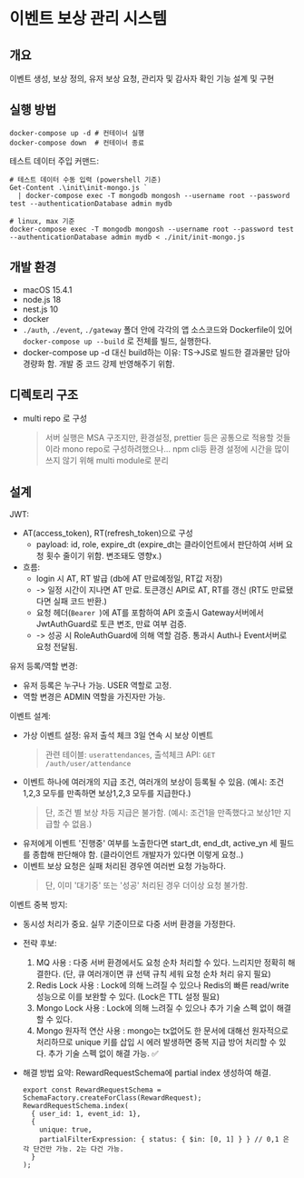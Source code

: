 # 이벤트 보상 관리 시스템

## 개요

이벤트 생성, 보상 정의, 유저 보상 요청, 관리자 및 감사자 확인 기능 설계 및 구현

## 실행 방법

```
docker-compose up -d # 컨테이너 실행
docker-compose down  # 컨테이너 종료
```

테스트 데이터 주입 커맨드:

```
# 테스트 데이터 수동 입력 (powershell 기준)
Get-Content .\init\init-mongo.js `
  | docker-compose exec -T mongodb mongosh --username root --password test --authenticationDatabase admin mydb

# linux, max 기준
docker-compose exec -T mongodb mongosh --username root --password test --authenticationDatabase admin mydb < ./init/init-mongo.js
```

## 개발 환경

- macOS 15.4.1
- node.js 18
- nest.js 10
- docker
- `./auth`, `./event`, `./gateway` 폴더 안에 각각의 앱 소스코드와 Dockerfile이 있어 `docker-compose up --build` 로 전체를 빌드, 실행한다.
- docker-compose up -d 대신 build하는 이유: TS->JS로 빌드한 결과물만 담아 경량화 함. 개발 중 코드 강제 반영해주기 위함.

## 디렉토리 구조

- multi repo 로 구성
  > 서버 실행은 MSA 구조지만, 환경설정, prettier 등은 공통으로 적용할 것들이라 mono repo로 구성하려했으나... npm cli등 환경 설정에 시간을 많이 쓰지 않기 위해 multi module로 분리

## 설계

JWT:

- AT(access_token), RT(refresh_token)으로 구성
  - payload: id, role, expire_dt (expire_dt는 클라이언트에서 판단하여 서버 요청 횟수 줄이기 위함. 변조돼도 영향x.)
- 흐름:
  - login 시 AT, RT 발급 (db에 AT 만료예정일, RT값 저장)
  - -> 일정 시간이 지나면 AT 만료. 토큰갱신 API로 AT, RT를 갱신 (RT도 만료됐다면 실패 코드 반환.)
  - 요청 헤더(`Bearer `)에 AT를 포함하여 API 호출시 Gateway서버에서 JwtAuthGuard로 토큰 변조, 만료 여부 검증.
  - -> 성공 시 RoleAuthGuard에 의해 역할 검증. 통과시 Auth나 Event서버로 요청 전달됨.

유저 등록/역할 변경:

- 유저 등록은 누구나 가능. USER 역할로 고정.
- 역할 변경은 ADMIN 역할을 가진자만 가능.

이벤트 설계:

- 가상 이벤트 설정: 유저 출석 체크 3일 연속 시 보상 이벤트
  > 관련 테이블: `userattendances`, 출석체크 API: `GET /auth/user/attendance`
- 이벤트 하나에 여러개의 지급 조건, 여러개의 보상이 등록될 수 있음. (예시: 조건1,2,3 모두를 만족하면 보상1,2,3 모두를 지급한다.)
  > 단, 조건 별 보상 차등 지급은 불가함. (예시: 조건1을 만족했다고 보상1만 지급할 수 없음.)
- 유저에게 이벤트 '진행중' 여부를 노출한다면 start_dt, end_dt, active_yn 세 필드를 종합해 판단해야 함. (클라이언트 개발자가 있다면 이렇게 요청..)
- 이벤트 보상 요청은 실패 처리된 경우엔 여러번 요청 가능하다.
  > 단, 이미 '대기중' 또는 '성공' 처리된 경우 더이상 요청 불가함.

이벤트 중복 방지:

- 동시성 처리가 중요. 실무 기준이므로 다중 서버 환경을 가정한다.
- 전략 후보:
  1. MQ 사용 : 다중 서버 환경에서도 요청 순차 처리할 수 있다. 느리지만 정확히 해결한다. (단, 큐 여러개이면 큐 선택 규칙 세워 요청 순차 처리 유지 필요)
  2. Redis Lock 사용 : Lock에 의해 느려질 수 있으나 Redis의 빠른 read/write 성능으로 이를 보완할 수 있다. (Lock은 TTL 설정 필요)
  3. Mongo Lock 사용 : Lock에 의해 느려질 수 있으나 추가 기술 스펙 없이 해결할 수 있다.
  4. Mongo 원자적 연산 사용 : mongo는 tx없어도 한 문서에 대해선 원자적으로 처리하므로 unique 키를 삽입 시 에러 발생하면 중복 지급 방어 처리할 수 있다. 추가 기술 스펙 없이 해결 가능. ✅
- 해결 방법 요약: RewardRequestSchema에 partial index 생성하여 해결.

  ```
  export const RewardRequestSchema = SchemaFactory.createForClass(RewardRequest);
  RewardRequestSchema.index(
    { user_id: 1, event_id: 1},
    {
      unique: true,
      partialFilterExpression: { status: { $in: [0, 1] } } // 0,1 은 각 단건만 가능. 2는 다건 가능.
    }
  );

  ```
